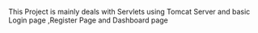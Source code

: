 This Project is mainly deals with Servlets using Tomcat Server and basic Login page ,Register Page and Dashboard page
